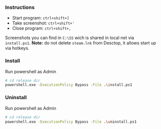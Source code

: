 ### Instructions
- Start program: `ctrl+shift+]`
- Take screenshot: `ctrl+shift+'`
- Close program: `ctrl+shift+,`

Screenshots you can find in `C:\SS` wich is shared in local net via `install.ps1`.
**Note:** do not delete `steam.lnk` from Desctop, it allows start up via hotkeys.


### Install
Run powershell as Admin
```bash
# cd release dir
powershell.exe -ExecutionPolicy Bypass -File .\install.ps1
```

### Uninstall
Run powershell as Admin
```bash
# cd release dir
powershell.exe -ExecutionPolicy Bypass -File .\uninstall.ps1
```